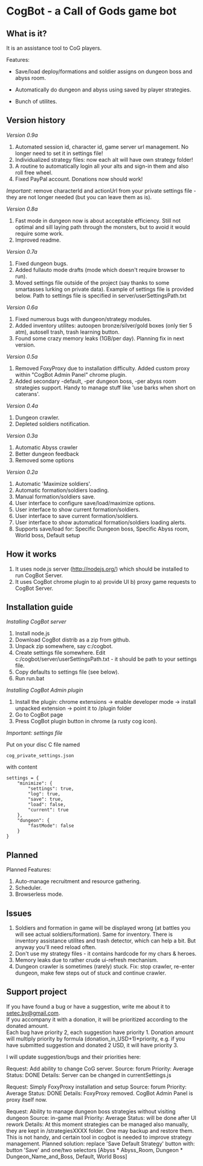 CogBot - a Call of Gods game bot
=====================

What is it?
----------

It is an assistance tool to CoG players.

Features:

* Save/load deploy/formations and soldier assigns on dungeon boss and abyss room.

* Automatically do dungeon and abyss using saved by player strategies.

* Bunch of utilites.


Version history
------------

_Version 0.9a_
1. Automated session id, character id, game server url management. No longer need to set it in settings file!
2. Individualized strategy files: now each alt will have own strategy folder!
3. A routine to automatically login all your alts and sign-in them and also roll free wheel.
4. Fixed PayPal account. Donations now should work!

*Important*: remove characterId and actionUrl from your private settings file - they are not longer needed (but you can leave them as is).

_Version 0.8a_
1. Fast mode in dungeon now is about acceptable efficiency. Still not optimal and sill laying path through the monsters, but to avoid it would require some work.
2. Improved readme.

_Version 0.7a_
1. Fixed dungeon bugs.
2. Added fullauto mode drafts (mode which doesn't require browser to run).
3. Moved settings file outside of the project (say thanks to some smartasses lurking on private data). Example of settings file is provided below. Path to settings file is specified in server/userSettingsPath.txt

_Version 0.6a_
1. Fixed numerous bugs with dungeon/strategy modules.
2. Added inventory utilites: autoopen bronze/silver/gold boxes (only tier 5 atm), autosell trash, trash learning button.
3. Found some crazy memory leaks (1GB/per day). Planning fix in next version.

_Version 0.5a_
1. Removed FoxyProxy due to installation difficulty. Added custom proxy within "CogBot Admin Panel" chrome plugin.
2. Added secondary -default, -per dungeon boss, -per abyss room strategies support. Handy to manage stuff like 'use barks when short on caterans'.

_Version 0.4a_
1. Dungeon crawler.
2. Depleted soldiers notification.

_Version 0.3a_
1. Automatic Abyss crawler
2. Better dungeon feedback
3. Removed some options

_Version 0.2a_
1. Automatic 'Maximize soldiers'.  
2. Automatic formation/soldiers loading.  
3. Manual formation/soldiers save.  
4. User interface to configure save/load/maximize options.  
5. User interface to show current formation/soldiers.  
6. User interface to save current formation/soldiers.  
7. User interface to show automatical formation/soldiers loading alerts.  
8. Supports save/load for: Specific Dungeon boss, Specific Abyss room, World boss, Default setup  

How it works
------------

1. It uses node.js server (http://nodejs.org/) which should be installed to run CogBot Server.
2. It uses CogBot chrome plugin to a) provide UI b) proxy game requests to CogBot Server.

Installation guide
------------------

*Installing CogBot server*

1. Install node.js
2. Download CogBot distrib as a zip from github.
3. Unpack zip somewhere, say c:/cogbot.
4. Create settings file somewhere. Edit c:/cogbot/server/userSettingsPath.txt - it should be path to your settings file.
5. Copy defaults to settings file (see below).
6. Run run.bat

*Installing CogBot Admin plugin*

1. Install the plugin: chrome extensions -> enable developer mode -> install unpacked extension -> point it to /plugin folder
2. Go to CogBot page
3. Press CogBot plugin button in chrome (a rusty cog icon).

*Important: settings file*

Put on your disc C file named

`cog_private_settings.json`

with content

    settings = {
        "minimize": {
            "settings": true,
            "log": true,
            "save": true,
            "load": false,
            "current": true
        },
        "dungeon": {
            "fastMode": false
        }
    }

Planned
-------

Planned Features:
1. Auto-manage recruitment and resource gathering.
2. Scheduler.
3. Browserless mode.

Issues
-----------

1. Soldiers and formation in game will be displayed wrong (at battles you will see actual soldiers/formation). Same for inventory.
There is inventory assistance utilites and trash detector, which can help a bit. But anyway you'll need reload often.
2. Don't use my strategy files - it contains hardcode for my chars & heroes.
3. Memory leaks due to rather crude ui-refresh mechanism.
4. Dungeon crawler is sometimes (rarely) stuck. Fix: stop crawler, re-enter dungeon, make few steps out of stuck and continue crawler.

Support project
---------------

If you have found a bug or have a suggestion, write me about it to setec.by@gmail.com.  
If you accompany it with a donation, it will be prioritized according to the donated amount.  
Each bug have priority 2, each suggestion have priority 1.
Donation amount will multiply priority by formula (donation_in_USD+1)*priority, e.g. if you have submitted suggestion and donated 2 USD, it will have priority 3.

I will update suggestion/bugs and their priorities here:

Request: Add ability to change CoG server.
Source: forum
Priority: Average
Status: DONE
Details: Server can be changed in currentSettings.js

Request: Simply FoxyProxy installation and setup
Source: forum
Priority: Average
Status: DONE
Details: FoxyProxy removed. CogBot Admin Panel is proxy itself now.

Request: Ability to manage dungeon boss strategies without visiting dungeon
Source: in-game mail
Priority: Average
Status: will be done after UI rework
Details: At this moment strategies can be managed also manually, they are kept in /strategiesXXXX folder. One may backup and restore them. This is not handy, and
certain tool in cogbot is needed to improve strategy management.
Planned solution: replace 'Save Default Strategy' button with: button 'Save' and one/two selectors [Abyss * Abyss_Room, Dungeon * Dungeon_Name_and_Boss, Default, World Boss]
